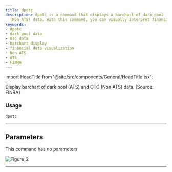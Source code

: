 ```yaml
---
title: dpotc
description: dpotc is a command that displays a barchart of dark pool (ATS) and OTC
  (Non ATS) data. With this command, you can visually interpret financial data efficiently.
keywords:
- dpotc
- dark pool data
- OTC data
- barchart display
- financial data visualization
- Non ATS
- ATS
- FINRA
---
```


import HeadTitle from '@site/src/components/General/HeadTitle.tsx';

<HeadTitle title="stocks/dps/dpotc - Reference | OpenBB Terminal Docs" />

Display barchart of dark pool (ATS) and OTC (Non ATS) data. [Source: FINRA]

### Usage

```python
dpotc
```

---

## Parameters

This command has no parameters


![Figure_2](https://user-images.githubusercontent.com/46355364/154075026-dad50459-0e0b-478f-94ad-c478bf66ce1a.png)

---
